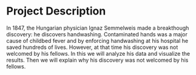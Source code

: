 # Project Description


In 1847, the Hungarian physician Ignaz Semmelweis made a breakthough discovery: he discovers handwashing. Contaminated hands was a major cause of childbed fever and by enforcing handwashing at his hospital he saved hundreds of lives. However, at that time his discovery was not welcomed by his fellows. In this we will analyze his data and visualize the results. Then we will explain why his discovery was not welcomed by his fellows.

